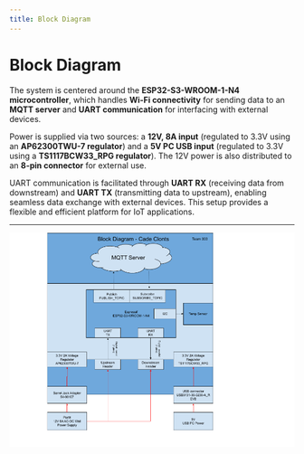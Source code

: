 ```yaml
---
title: Block Diagram
---
```


# Block Diagram

The system is centered around the **ESP32-S3-WROOM-1-N4 microcontroller**, which handles **Wi-Fi connectivity** for sending data to an **MQTT server** and **UART communication** for interfacing with external devices.

Power is supplied via two sources: a **12V, 8A input** (regulated to 3.3V using an **AP62300TWU-7 regulator**) and a **5V PC USB input** (regulated to 3.3V using a **TS1117BCW33_RPG regulator**). The 12V power is also distributed to an **8-pin connector** for external use.

UART communication is facilitated through **UART RX** (receiving data from downstream) and **UART TX** (transmitting data to upstream), enabling seamless data exchange with external devices. This setup provides a flexible and efficient platform for IoT applications.

---

![](Block-Diagram-V1-3.png)
